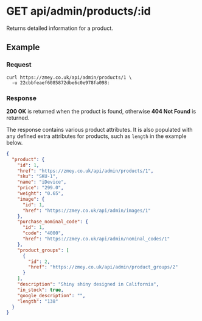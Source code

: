 # GET api/admin/products/:id

Returns detailed information for a product.

## Example

### Request

```
curl https://zmey.co.uk/api/admin/products/1 \
  -u 22cbbfeaef6085872dbe6c0e978fa098:
```

### Response

**200 OK** is returned when the product is found, otherwise **404 Not Found** is
returned.

The response contains various product attributes. It is also populated with any
defined extra attributes for products, such as `length` in the example below.

```json
{
  "product": {
    "id": 1,
    "href": "https://zmey.co.uk/api/admin/products/1",
    "sku": "SKU-1",
    "name": "iDevice",
    "price": "299.0",
    "weight": "0.65",
    "image": {
      "id": 1,
      "href": "https://zmey.co.uk/api/admin/images/1"
    },
    "purchase_nominal_code": {
      "id": 1,
      "code": "4000",
      "href": "https://zmey.co.uk/api/admin/nominal_codes/1"
    },
    "product_groups": [
      {
        "id": 2,
        "href": "https://zmey.co.uk/api/admin/product_groups/2"
      }
    ],
    "description": "Shiny shiny designed in California",
    "in_stock": true,
    "google_description": "",
    "length": "138"
  }
}
```
